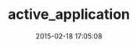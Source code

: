 ---
layout: post
title:  "active_application"
repo:   "jarijokinen/active_application"
date:   2015-02-18 17:05:08
gemurl: https://github.com/jarijokinen/active_application
---